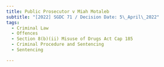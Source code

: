 ```yaml
---
title: Public Prosecutor v Miah Motaleb
subtitle: "[2022] SGDC 71 / Decision Date: 5\_April\_2022"
tags:
  - Criminal Law
  - Offences
  - Section 8(b)(ii) Misuse of Drugs Act Cap 185
  - Criminal Procedure and Sentencing
  - Sentencing

---
```

